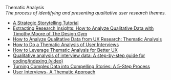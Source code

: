 Thematic Analysis  
_The process of identifying and presenting qualitative user research themes._

*   [A Strategic Storytelling Tutorial](https://moderniststudio.com/2019/01/07/the-mechanics-of-strategic-storytelling/)
*   [Extracting Research Insights: How to Analyze Qualitative Data with Timothy Moore of The Design Gym](https://www.userinterviews.com/blog/how-to-analyze-qualitative-data-with-the-design-gym)
*   [How to Analyze Qualitative Data from UX Research: Thematic Analysis](https://www.nngroup.com/articles/thematic-analysis/)
*   [How to Do a Thematic Analysis of User Interviews](https://www.interaction-design.org/literature/article/how-to-do-a-thematic-analysis-of-user-interviews)
*   [How to Leverage Thematic Analysis for Better UX](https://www.toptal.com/designers/ux-research/thematic-analysis-for-ux)  
*   [Qualitative analysis of interview data: A step-by-step guide for coding/indexing (video)](https://www.youtube.com/watch?v=DRL4PF2u9XA)  
*   [Turning Complex Data into Compelling Stories: A 5-Step Process](https://www.nngroup.com/articles/complex-data-compelling-stories/)  
*   [User Interviews- A Thematic Approach](https://medium.com/@amitchotia9/user-interviews-a-thematic-approach-dba865c14f67)  
